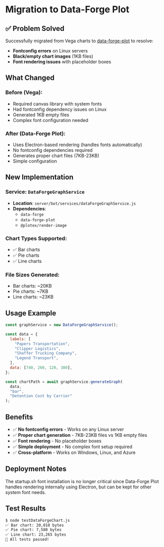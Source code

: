 # Migration to Data-Forge Plot

## ✅ **Problem Solved**

Successfully migrated from Vega charts to [data-forge-plot](https://www.npmjs.com/package/data-forge-plot) to resolve:

- **Fontconfig errors** on Linux servers
- **Black/empty chart images** (1KB files)
- **Font rendering issues** with placeholder boxes

## **What Changed**

### **Before (Vega):**

- Required canvas library with system fonts
- Had fontconfig dependency issues on Linux
- Generated 1KB empty files
- Complex font configuration needed

### **After (Data-Forge Plot):**

- Uses Electron-based rendering (handles fonts automatically)
- No fontconfig dependencies required
- Generates proper chart files (7KB-23KB)
- Simple configuration

## **New Implementation**

### **Service**: `DataForgeGraphService`

- **Location**: `server/bot/services/dataForgeGraphService.js`
- **Dependencies**:
  - `data-forge`
  - `data-forge-plot`
  - `@plotex/render-image`

### **Chart Types Supported**:

- ✅ Bar charts
- ✅ Pie charts
- ✅ Line charts

### **File Sizes Generated**:

- Bar charts: ~20KB
- Pie charts: ~7KB
- Line charts: ~23KB

## **Usage Example**

```javascript
const graphService = new DataForgeGraphService();

const data = {
  labels: [
    "Papers Transportation",
    "Clipper Logistics",
    "Shaffer Trucking Company",
    "Legend Transport",
  ],
  data: [740, 260, 120, 380],
};

const chartPath = await graphService.generateGraph(
  data,
  "bar",
  "Detention Cost by Carrier"
);
```

## **Benefits**

- ✅ **No fontconfig errors** - Works on any Linux server
- ✅ **Proper chart generation** - 7KB-23KB files vs 1KB empty files
- ✅ **Font rendering** - No placeholder boxes
- ✅ **Simple deployment** - No complex font setup required
- ✅ **Cross-platform** - Works on Windows, Linux, and Azure

## **Deployment Notes**

The startup.sh font installation is no longer critical since Data-Forge Plot handles rendering internally using Electron, but can be kept for other system font needs.

## **Test Results**

```bash
$ node testDataForgeChart.js
✅ Bar chart: 20,010 bytes
✅ Pie chart: 7,580 bytes
✅ Line chart: 23,265 bytes
🎉 All tests passed!
```
